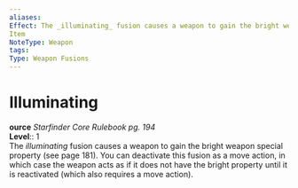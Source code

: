 ```yaml
---
aliases: 
Effect: The _illuminating_ fusion causes a weapon to gain the bright weapon special property (see page 181). You can deactivate this fusion as a move action, in which case the weapon acts as if it does not have the bright property until it is reactivated (which also requires a move action).
Item
NoteType: Weapon
tags: 
Type: Weapon Fusions
---
```


# Illuminating

**ource** _Starfinder Core Rulebook pg. 194_  
**Level**:: 1  
The _illuminating_ fusion causes a weapon to gain the bright weapon special property (see page 181). You can deactivate this fusion as a move action, in which case the weapon acts as if it does not have the bright property until it is reactivated (which also requires a move action).